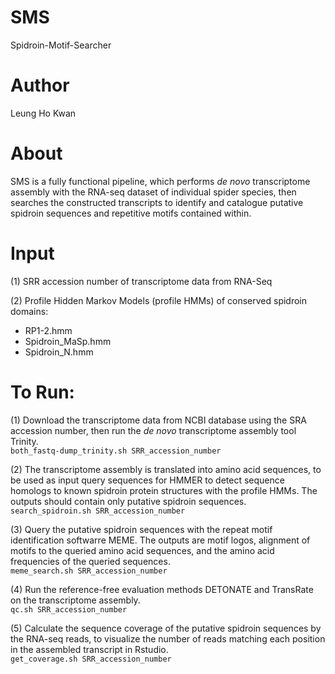# SMS
Spidroin-Motif-Searcher
# Author
Leung Ho Kwan

# About
SMS is a fully functional pipeline, which performs *de novo* transcriptome assembly with the RNA-seq dataset of individual spider species, then searches the constructed transcripts to identify and catalogue putative spidroin sequences and repetitive motifs contained within.

# Input
(1) SRR accession number of transcriptome data from RNA-Seq  
  
(2) Profile Hidden Markov Models (profile HMMs) of conserved spidroin domains:   
* RP1-2.hmm  
* Spidroin_MaSp.hmm  
* Spidroin_N.hmm  

# To Run:

(1) Download the transcriptome data from NCBI database using the SRA accession number, then run the *de novo* transcriptome assembly tool Trinity.  
`both_fastq-dump_trinity.sh SRR_accession_number`

(2) The transcriptome assembly is translated into amino acid sequences, to be used as input query sequences for HMMER to detect sequence homologs 
to known spidroin protein structures with the profile HMMs. The outputs should contain only putative spidroin sequences.  
`search_spidroin.sh SRR_accession_number`
  
(3) Query the putative spidroin sequences with the repeat motif identification softwarre MEME.
The outputs are motif logos, alignment of motifs to the queried amino acid sequences, and the amino acid frequencies of the queried sequences.  
`meme_search.sh SRR_accession_number`

(4) Run the reference-free evaluation methods DETONATE and TransRate on the transcriptome assembly.  
`qc.sh SRR_accession_number`
  
(5) Calculate the sequence coverage of the putative spidroin sequences by the RNA-seq reads, 
to visualize the number of reads matching each position in the assembled transcript in Rstudio.  
`get_coverage.sh SRR_accession_number`
